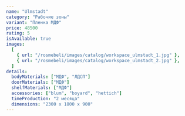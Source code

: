 ```yaml
---
name: "Ulmstadt"
category: "Рабочие зоны"
variant: "Пленка МДФ"
price: 48500
rating: 5
isAvailable: true
images:
  [
    { url: "/rosmebeli/images/catalog/workspace_ulmstadt_1.jpg" },
    { url: "/rosmebeli/images/catalog/workspace_ulmstadt_2.jpg" },
  ]
details:
  bodyMaterials: ["МДФ", "ЛДСП"]
  doorMaterials: ["МДФ"]
  shelfMaterials: ["МДФ"]
  accessories: ["blum", "boyard", "hettich"]
  timeProduction: "2 месяца"
  dimensions: "2300 х 1800 х 900"
---
```


